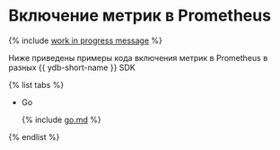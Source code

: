 # Включение метрик в Prometheus

{% include [work in progress message](../../_includes/addition.md) %}

Ниже приведены примеры кода включения метрик в Prometheus в разных {{ ydb-short-name }} SDK

{% list tabs %}

- Go


  {% include [go.md](prometheus/go.md) %}


{% endlist %}
